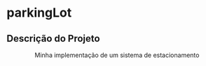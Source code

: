 # parkingLot

## Descrição do Projeto
<p align="center">Minha implementação de um sistema de estacionamento </p>
